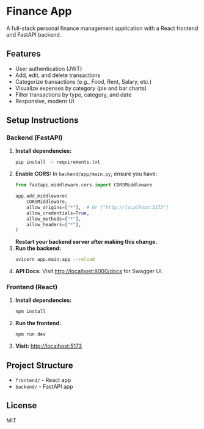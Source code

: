 ﻿# Finance App

A full-stack personal finance management application with a React frontend and FastAPI backend.

## Features
- User authentication (JWT)
- Add, edit, and delete transactions
- Categorize transactions (e.g., Food, Rent, Salary, etc.)
- Visualize expenses by category (pie and bar charts)
- Filter transactions by type, category, and date
- Responsive, modern UI

## Setup Instructions

### Backend (FastAPI)
1. **Install dependencies:**
   ```bash
   pip install -r requirements.txt
   ```
2. **Enable CORS:**
   In `backend/app/main.py`, ensure you have:
   ```python
   from fastapi.middleware.cors import CORSMiddleware

   app.add_middleware(
       CORSMiddleware,
       allow_origins=["*"],  # Or ["http://localhost:5173"]
       allow_credentials=True,
       allow_methods=["*"],
       allow_headers=["*"],
   )
   ```
   **Restart your backend server after making this change.**
3. **Run the backend:**
   ```bash
   uvicorn app.main:app --reload
   ```
4. **API Docs:**
   Visit [http://localhost:8000/docs](http://localhost:8000/docs) for Swagger UI.

### Frontend (React)
1. **Install dependencies:**
   ```bash
   npm install
   ```
2. **Run the frontend:**
   ```bash
   npm run dev
   ```
3. **Visit:**
   [http://localhost:5173](http://localhost:5173)

## Project Structure
- `frontend/` - React app
- `backend/` - FastAPI app

## License
MIT
